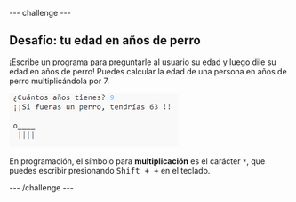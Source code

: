 \--- challenge \---

## Desafío: tu edad en años de perro

¡Escribe un programa para preguntarle al usuario su edad y luego dile su edad en años de perro! Puedes calcular la edad de una persona en años de perro multiplicándola por 7.

![captura de pantalla](images/me-dog-years.png)

En programación, el símbolo para **multiplicación** es el carácter `*`, que puedes escribir presionando <kbd>Shift + +</kbd> en el teclado.

\--- /challenge \---